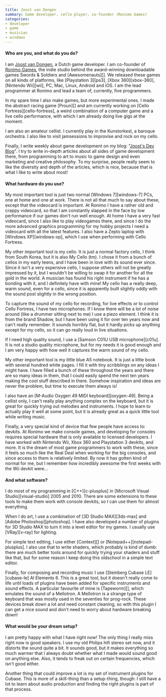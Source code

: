 ```yaml
---
title: Joost van Dongen
summary: Game developer, cello player, co-founder (Ronimo Games)
categories:
- developer
- game
- musician
- windows
---
```


#### Who are you, and what do you do?

I am [Joost van Dongen](http://www.oogst3d.net/ "Joost's website."), a Dutch game developer. I am co-founder of [Ronimo Games](http://www.ronimo-games.com/ "A Dutch game developer."), the indie studio behind the award-winning downloadable games Swords & Soldiers and [Awesomenauts][]. We released these games on all kinds of platforms, like [Playstation 3][ps3], [Xbox 360][xbox-360], [Nintendo Wii][wii], PC, Mac, Linux, Android and iOS. I am the lead programmer at Ronimo and lead a team of, currently, five programmers.

In my spare time I also make games, but more experimental ones. I made the abstract racing game [Proun][] and am currently working on [Cello Fortress][cello-fortress], a weird combination of a computer game and a live cello performance, with which I am already doing live gigs at the moment.

I am also an amateur cellist. I currently play in the Kunstorkest, a baroque orchestra. I also like to visit jamsessions to improvise and rock on my cello.

Finally, I write weekly about game development on my blog: "[Joost's Dev Blog](http://blog.oogst3d.net/ "Joost's weblog about game development.")". I try to write in-depth articles about all sides of game development there, from programming to art to music to game design and even marketing and creative philosophy. To my surprise, people really seem to like the diversity and depth of the articles, which is nice, because that is what I like to write about most!

#### What hardware do you use?

My most important tool is just two normal [Windows 7][windows-7] PCs, one at home and one at work. There is not all that much to say about these, except that the videocard is important. At Ronimo I have a rather old and crappy videocard, so that I am constantly slapped in the face by low performance if our games don't run well enough. At home I have a very fast videocard, since I also like to play videogames there, and since I do the more advanced graphics programming for my hobby projects I need a videocard with all the latest features. I also have a Zepto laptop with [Windows XP][windows-xp], which I use when performing with Cello Fortress.

My other important tool is my cello. It is just a normal factory cello, I think from South Korea, but it is also My Cello (tm). I chose it from a bunch of cellos in my early teens, and I have been in love with its sound ever since. Since it isn't a very expensive cello, I suppose others will not be greatly impressed by it, but I wouldn't be willing to swap it for another for all the gold in the world. A musician has found his right instrument if he has a bonding with it, and I definitely have with mine! My cello has a really deep, warm sound, even for a cello, since it is apparently built slightly oddly with the sound post slightly in the wrong position.

To capture the sound of my cello for recording, for live effects or to control Cello Fortress, I have two microphones. If I know there will be a lot of noise around (like a drummer sitting next to me) I use a piezo element. I think it is from the brand Shadow, but I have been using it for over ten years now and can't really remember. It sounds horribly flat, but it hardly picks up anything except for my cello, so it can go really loud in live situations.

If I need high quality sound, I use a [Samson C01U USB microphone][c01u]. It is not a studio quality microphone, but for my needs it is good enough and I am very happy with how well it captures the warm sound of my cello.

My other important tool is my little blue A5 notebook. It is just a little book with several hundred white pages. I fill it with tiny scribblings on any ideas I might have. I have filled a bunch of these throughout the years and there are so many ideas in them, that I could easily spend the next ten years making the cool stuff described in there. Somehow inspiration and ideas are never the problem, but time to execute them always is!

I also have an [M-Audio Oxygen 49 MIDI keyboard][oxygen-49]. Being a cellist only, I can't really play anything complex on the keyboard, but it is great for quickly trying out melodies and instruments. I hope to learn to actually play it well at some point, but it is already great as a quick little tool while writing music.

Finally, a very special kind of device that few people have access to: devkits. At Ronimo we make console games, and developing for consoles requires special hardware that is only available to licensed developers. I have worked with Nintendo Wii, Xbox 360 and Playstation 3 devkits, and more. It is the dream of most game programmers to work with these, since it feels so much like the Real Deal when working for the big consoles, and since access to them is relatively limited. By now it has gotten kind of normal for me, but I remember how incredibly awesome the first weeks with the Wii devkit were...

#### And what software?

I do most of my programming in [C++][c-plusplus] in [Microsoft Visual Studio][visual-studio] 2005 and 2010. There are some extensions to these tools to make them work with console devkits, so I can use them for almost everything.

When I do art, I use a combination of [3D Studio MAX][3ds-max] and [Adobe Photoshop][photoshop]. I have also developed a number of plugins for 3D Studio MAX to turn it into a level editor for my games. I usually use [VRay][v-ray] for lighting.

For simple text editing, I use either [Context][] or [Notepad++][notepad-plusplus]. I also use that to write shaders, which probably is kind of dumb: there are much better tools around for quickly trying your shaders and stuff like that, but for some reason I keep doing this oldschool in a simple text editor.

Finally, for composing and recording music I use [Steinberg Cubase LE][cubase-le] AI Elements 6. This is a great tool, but it doesn't really come to life until loads of plugins have been added for specific instruments and sound effects. A particular favourite of mine is [Tapeworm][], which emulates the sound of a Mellotron. A Mellotron is a strange type of keyboard that was mostly used in the seventies for prog-rock. These devices break down a lot and need constant cleaning, so with this plugin I can get a nice sound and don't need to worry about hardware breaking down!

#### What would be your dream setup?

I am pretty happy with what I have right now! The only thing I really miss right now is good speakers. I use my old Philips hifi stereo set now, and it distorts the sound quite a bit. It sounds good, but it makes everything so much warmer that I always doubt whether what I made would sound good on anything else. Also, it tends to freak out on certain frequencies, which isn't good either.

Another thing that could improve a lot is my set of instrument plugins for Cubase. This is more of a skill-thing than a setup-thing, though: I still have a lot to learn about audio production and finding the right plugins is part of that process.